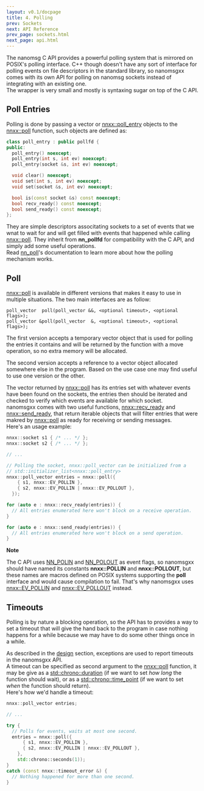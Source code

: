 ```yaml
---
layout: v0.1/docpage
title: 4. Polling
prev: Sockets
next: API Reference
prev_page: sockets.html
next_page: api.html
---
```


The nanomsg C API provides a powerful polling system that is mirrored on POSIX's
polling interface. C++ though doesn't have any sort of interface for polling
events on file descriptors in the standard library, so nanomsgxx comes with its
own API for polling on nanomsg sockets instead of integrating with an existing one.  
The wrapper is very small and mostly is syntaxing sugar on top of the C API.

Poll Entries
------------

Polling is done by passing a vector or [nnxx::poll_entry](api/nnxx/poll_entry.html) objects to the
[nnxx::poll](api/nnxx/poll.html) function, such objects are defined as:

```c++
class poll_entry : public pollfd {
public:
  poll_entry() noexcept;
  poll_entry(int s, int ev) noexcept;
  poll_entry(socket &s, int ev) noexcept;

  void clear() noexcept;
  void set(int s, int ev) noexcept;
  void set(socket &s, int ev) noexcept;

  bool is(const socket &s) const noexcept;
  bool recv_ready() const noexcept;
  bool send_ready() const noexcept;
};
```

They are simple descriptors associtating sockets to a set of events that we wnat
to wait for and will get filled with events that happened while calling
[nnxx::poll](api/nnxx/poll.html). They inherit from **nn_pollfd** for compatibility with the C API,
and simply add some useful operations.  
Read [nn_poll](http://nanomsg.org/v0.3/nn_poll.3.html)'s documentation to learn
more about how the polling mechanism works.

Poll
----

[nnxx::poll](api/nnxx/poll.html) is available in different versions that makes it easy to use in
multiple situations. The two main interfaces are as follow:

```
poll_vector  poll(poll_vector &&, <optional timeout>, <optional flags>);
poll_vector &poll(poll_vector  &, <optional timeout>, <optional flags>);
```

The first version accepts a temporary vector object that is used for polling
the entries it contains and will be returned by the function with a move
operation, so no extra memory will be allocated.  

The second version accepts a reference to a vector object allocated somewhere
else in the program. Based on the use case one may find useful to use one
version or the other.

The vector returned by [nnxx::poll](api/nnxx/poll.html) has its entries set with whatever events
have been found on the sockets, the entries then should be iterated and checked
to verify which events are available for which socket.  
nanomsgxx comes with two useful functions, [nnxx::recv_ready](api/nnxx/recv_ready) and
[nnxx::send_ready](api/nnxx/send_ready), that return iterable objects that will filter entries that
were makred by [nnxx::poll](api/nnxx/poll.html) as ready for receiving or sending messages.  
Here's an usage example:

```c++
nnxx::socket s1 { /* ... */ };
nnxx::socket s2 { /* ... */ };

// ...

// Polling the socket, nnxx::poll_vector can be initialized from a
// std::initializer_list<nnxx::poll_entry>
nnxx::poll_vector entries = nnxx::poll({
    { s1, nnxx::EV_POLLIN },
    { s2, nnxx::EV_POLLIN | nnxx::EV_POLLOUT },
  });

for (auto e : nnxx::recv_ready(entries)) {
  // All entries enumerated here won't block on a receive operation.
}

for (auto e : nnxx::send_ready(entries)) {
  // All entries enumerated here won't block on a send operation.
}
```

**Note**

The C API uses [NN_POLIN](http://nanomsg.org/v0.3/nn_poll.3.html) and
[NN_POLOUT](http://nanomsg.org/v0.3/nn_poll.3.html) as event flags, so nanomsgxx should
have named its constants **nnxx::POLLIN** and **nnxx::POLLOUT**, but these names
are macros defined on POSIX systems supporting the **poll** interface and would
cause compilation to fail. That's why nanomsgxx uses [nnxx::EV_POLLIN](api/nnxx/namespace.html#EV_POLLIN)
and [nnxx::EV_POLLOUT](api/nnxx/namespace.html#EV_POLLOUT) instead.

Timeouts
--------

Polling is by nature a blocking operation, so the API has to provides a way to
set a timeout that will give the hand back to the program in case nothing 
happens for a while because we may have to do some other things once in a while.

As described in the [design](design.html) section, exceptions are used to report
timeouts in the nanomsgxx API.  
A timeout can be specified as second argument to
the [nnxx::poll](api/nnxx/poll.html) function, it may be give as a
[std::chrono::duration](http://en.cppreference.com/w/cpp/chrono/duration) (if we
want to set *how long* the function should wait), or as a
[std::chrono::time_point](http://en.cppreference.com/w/cpp/chrono/time_point)
(if we want to set *when* the function should return).  
Here's how we'd handle a timeout:

```c++
nnxx::poll_vector entries;

// ...

try {
  // Polls for events, waits at most one second.
  entries = nnxx::poll({
      { s1, nnxx::EV_POLLIN },
      { s2, nnxx::EV_POLLIN | nnxx::EV_POLLOUT },
    },
    std::chrono::seconds(1));
}
catch (const nnxx::timeout_error &) {
  // Nothing happened for more than one second.
}
```

